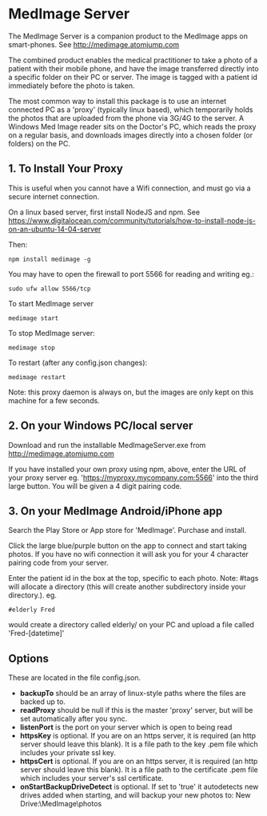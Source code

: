 # MedImage Server

The MedImage Server is a companion product to the MedImage apps on smart-phones. See http://medimage.atomjump.com

The combined product enables the medical practitioner to take a photo of a patient with their mobile phone, and have the image transferred directly into a specific folder on their PC or server.  The image is tagged with a patient id immediately before the photo is taken.

The most common way to install this package is to use an internet connected PC as a 'proxy' (typically linux based), which temporarily holds the photos that are uploaded from the phone via 3G/4G to the server. A Windows Med Image reader sits on the Doctor's PC, which reads the proxy on a regular basis, and downloads images directly into a chosen folder (or folders) on the PC. 

## 1. To Install Your Proxy

This is useful when you cannot have a Wifi connection, and must go via a secure internet connection.

On a linux based server, first install NodeJS and npm.
See https://www.digitalocean.com/community/tutorials/how-to-install-node-js-on-an-ubuntu-14-04-server

Then:

```
npm install medimage -g
```

You may have to open the firewall to port 5566 for reading and writing eg.:
```
sudo ufw allow 5566/tcp
```


To start MedImage server
```
medimage start
```

To stop MedImage server:
```
medimage stop
```

To restart (after any config.json changes):
```
medimage restart
```




Note: this proxy daemon is always on, but the images are only kept on this machine for a few seconds.



## 2. On your Windows PC/local server

Download and run the installable MedImageServer.exe from http://medimage.atomjump.com

If you have installed your own proxy using npm, above, enter the URL of your proxy server eg. 'https://myproxy.mycompany.com:5566' into the third large button. You will be given a 4 digit pairing code.



## 3. On your MedImage Android/iPhone app 

Search the Play Store or App store for 'MedImage'. Purchase and install.

Click the large blue/purple button on the app to connect and start taking photos. If you have no wifi connection it will ask you for your 4 character pairing code from your server.

Enter the patient id in the box at the top, specific to each photo. Note: #tags will allocate a directory (this will create another subdirectory inside your directory.). eg.
```
#elderly Fred
```
would create a directory called elderly/ on your PC and upload a file called 'Fred-[datetime]'



## Options

These are located in the file config.json.


* **backupTo** should be an array of linux-style paths where the files are backed up to.
* **readProxy** should be null if this is the master 'proxy' server, but will be set automatically after you sync.
* **listenPort** is the port on your server which is open to being read
* **httpsKey** is optional. If you are on an https server, it is required (an http server should leave this blank). It is a file path to the key .pem file which includes your private ssl key.
* **httpsCert** is optional. If you are on an https server, it is required (an http server should leave this blank). It is a file path to the certificate .pem file which includes your server's ssl certificate.
* **onStartBackupDriveDetect** is optional. If set to 'true' it autodetects new drives added when starting, and will backup your new photos to:
  New Drive:\MedImage\photos 




